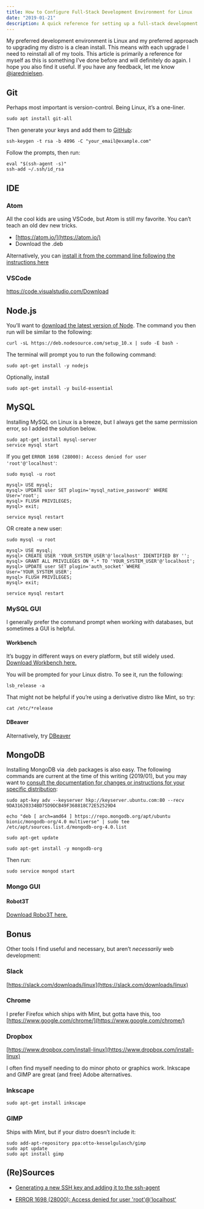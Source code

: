 ```yaml
---
title: How to Configure Full-Stack Development Environment for Linux
date: "2019-01-21"
description: A quick reference for setting up a full-stack development environment on Linux, including instructions for Git, Node.js, MySQL, MongoDB and more.
---
```

My preferred development environment is Linux and my preferred approach to upgrading my distro is a clean install. This means with each upgrade I need to reinstall all of my tools. This article is primarily a reference for myself as this is something I’ve done before and will definitely do again. I hope you also find it useful. If you have any feedback, let me know [@jarednielsen](http://twitter.com/jarednielsen).

## Git
Perhaps most important is version-control. Being Linux, it’s a one-liner.
```
sudo apt install git-all
```

Then generate your keys and add them to [GitHub](https://github.com/settings/keys):
```
ssh-keygen -t rsa -b 4096 -C "your_email@example.com"
```

Follow the prompts, then run:
```
eval "$(ssh-agent -s)"
ssh-add ~/.ssh/id_rsa
```

## IDE

### Atom
All the cool kids are using VSCode, but Atom is still my favorite. You can’t teach an old dev new tricks.
* [https://atom.io/](https://atom.io/)
* Download the .deb

Alternatively, you can [install it from the command line following the instructions here](https://flight-manual.atom.io/getting-started/sections/installing-atom/)

### VSCode
https://code.visualstudio.com/Download

## Node.js
You’ll want to [download the latest version of Node](https://nodejs.org/en/download/package-manager/#debian-and-ubuntu-based-linux-distributions). The command you then run will be similar to the following:
```
curl -sL https://deb.nodesource.com/setup_10.x | sudo -E bash -
```

The terminal will prompt you to run the following command:
```
sudo apt-get install -y nodejs
```
Optionally, install
```
sudo apt-get install -y build-essential
```

## MySQL
Installing MySQL on Linux is a breeze, but I always get the same permission error, so I added the solution below.
```    
sudo apt-get install mysql-server
service mysql start
```

If you get `ERROR 1698 (28000): Access denied for user 'root'@'localhost'`:
```
sudo mysql -u root

mysql> USE mysql;
mysql> UPDATE user SET plugin='mysql_native_password' WHERE User='root';
mysql> FLUSH PRIVILEGES;
mysql> exit;

service mysql restart
```
OR create a new user:

```
sudo mysql -u root

mysql> USE mysql;
mysql> CREATE USER 'YOUR_SYSTEM_USER'@'localhost' IDENTIFIED BY '';
mysql> GRANT ALL PRIVILEGES ON *.* TO 'YOUR_SYSTEM_USER'@'localhost';
mysql> UPDATE user SET plugin='auth_socket' WHERE User='YOUR_SYSTEM_USER';
mysql> FLUSH PRIVILEGES;
mysql> exit;

service mysql restart
```

### MySQL GUI
I generally prefer the command prompt when working with databases, but sometimes a GUI is helpful.  

#### Workbench
It’s buggy in different ways on every platform, but still widely used. [Download Workbench here.](https://www.mysql.com/products/workbench/)

You will be prompted for your Linux distro. To see it, run the following:
```
lsb_release -a
```
That might not be helpful if you’re using a derivative distro like Mint, so try:
```
cat /etc/*release
```

#### DBeaver
Alternatively, try [DBeaver](https://dbeaver.io/)

## MongoDB
Installing MongoDB via .deb packages is also easy. The following commands are current at the time of this writing (2019/01), but you may want to [consult the documentation for changes or instructions for your specific distribution](https://docs.mongodb.com/manual/tutorial/install-mongodb-on-ubuntu/#install-mongodb-community-edition-using-deb-packages):
```
sudo apt-key adv --keyserver hkp://keyserver.ubuntu.com:80 --recv 9DA31620334BD75D9DCB49F368818C72E52529D4

echo "deb [ arch=amd64 ] https://repo.mongodb.org/apt/ubuntu bionic/mongodb-org/4.0 multiverse" | sudo tee /etc/apt/sources.list.d/mongodb-org-4.0.list

sudo apt-get update

sudo apt-get install -y mongodb-org
```
Then run:
```
sudo service mongod start
```

### Mongo GUI
#### Robot3T
[Download Robo3T here.](https://robomongo.org/download)

## Bonus
Other tools I find useful and necessary, but aren’t _necessarily_ web development:

### Slack
[https://slack.com/downloads/linux](https://slack.com/downloads/linux)

### Chrome
I prefer Firefox which ships with Mint, but gotta have this, too
[https://www.google.com/chrome/](https://www.google.com/chrome/)

### Dropbox
[https://www.dropbox.com/install-linux](https://www.dropbox.com/install-linux)


I often find myself needing to do minor photo or graphics work. Inkscape and GIMP are great (and free) Adobe alternatives.

### Inkscape
 `sudo apt-get install inkscape`

### GIMP    
Ships with Mint, but if your distro doesn’t include it:

```
sudo add-apt-repository ppa:otto-kesselgulasch/gimp
sudo apt update
sudo apt install gimp
```

## (Re)Sources

* [Generating a new SSH key and adding it to the ssh-agent](https://help.github.com/articles/generating-a-new-ssh-key-and-adding-it-to-the-ssh-agent/)

* [ERROR 1698 (28000): Access denied for user 'root'@'localhost'
](https://stackoverflow.com/questions/39281594/error-1698-28000-access-denied-for-user-rootlocalhost)
